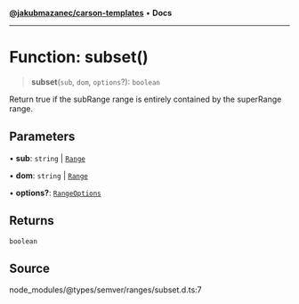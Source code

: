 [**@jakubmazanec/carson-templates**](../../../README.md) • **Docs**

---

# Function: subset()

> **subset**(`sub`, `dom`, `options`?): `boolean`

Return true if the subRange range is entirely contained by the superRange range.

## Parameters

• **sub**: `string` \| [`Range`](../classes/Range.md)

• **dom**: `string` \| [`Range`](../classes/Range.md)

• **options?**: [`RangeOptions`](../interfaces/RangeOptions.md)

## Returns

`boolean`

## Source

node_modules/@types/semver/ranges/subset.d.ts:7
